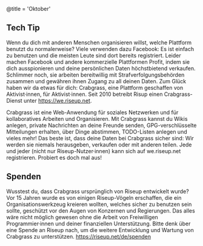 @title = 'Oktober'

Tech Tip
--------

Wenn du dich mit anderen Menschen organisieren willst, welche Plattform benutzt du normalerweise? Viele verwenden dazu Facebook: Es ist einfach zu benutzen und die meisten Leute sind dort bereits registriert.
Leider machen Facebook und andere kommerzielle Plattformen Profit, indem sie dich ausspionieren und deine persönlichen Daten höchstbietend verkaufen. Schlimmer noch, sie arbeiten bereitwillig mit Strafverfolgungsbehörden zusammen und gewähren ihnen Zugang zu all deinen Daten.
Zum Glück haben wir da etwas für dich: Crabgrass, eine Plattform geschaffen von Aktivist·innen, für Aktivist·innen. Seit 2010 betreibt Risup einen Crabgrass-Dienst unter https://we.riseup.net.

Crabgrass ist eine Web-Anwendung für soziales Netzwerken und für kollaboratives Arbeiten und Organisieren. Mit Crabgrass kannst du Wikis anlegen, private Nachrichten an deine Freunde senden, GPG-verschlüsselte Mitteilungen erhalten, über Dinge abstimmen, TODO-Listen anlegen und vieles mehr! Das beste ist, dass deine Daten bei Crabgrass sicher sind: Wir werden sie niemals herausgeben, verkaufen oder mit anderen teilen.
Jede und jeder (nicht nur Riseup-Nutzer·innen) kann sich auf we.riseup.net registrieren. Probiert es doch mal aus!

Spenden
-------

Wusstest du, dass Crabgrass ursprünglich von Riseup entwickelt wurde? Vor 15 Jahren wurde es von einigen Riseup-Vögeln erschaffen, die ein Organisationswerkzeug kreieren wollten, welches sicher zu benutzen sein sollte, geschützt vor den Augen von Konzernen und Regierungen.
Das alles wäre nicht möglich gewesen ohne die Arbeit von Freiwilligen Programmier·innen und deiner finanziellen Unterstützung. Bitte denk über eine Spende an Riseup nach, um die weitere Entwicklung und Wartung von Crabgrass zu unterstützen.  https://riseup.net/de/spenden
